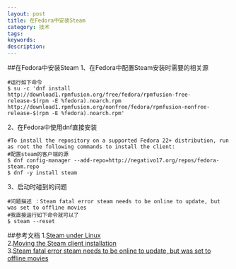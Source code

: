 ```yaml
---
layout: post
title: 在Fedora中安装Steam
category: 技术
tags: 
keywords: 
description: 
---
```

##在Fedora中安装Steam
1、在Fedora中配置Steam安装时需要的相关源
```
#运行如下命令
$ su -c 'dnf install http://download1.rpmfusion.org/free/fedora/rpmfusion-free-release-$(rpm -E %fedora).noarch.rpm http://download1.rpmfusion.org/nonfree/fedora/rpmfusion-nonfree-release-$(rpm -E %fedora).noarch.rpm'
```
2、在Fedora中使用dnf直接安装
```
#To install the repository on a supported Fedora 22+ distribution, run as root the following commands to install the client:
#配置steam的客户端的源
$ dnf config-manager --add-repo=http://negativo17.org/repos/fedora-steam.repo
$ dnf -y install steam
```
3、启动时碰到的问题
```
#问题描述 ：Steam fatal error steam needs to be online to update, but was set to offline movies
#我直接运行如下命令就可以了
$ steam --reset
```
##参考文档
1.<a href="https://developer.valvesoftware.com/wiki/Steam_under_Linux" target="_blank">Steam under Linux</a><br> 
2.<a href="http://negativo17.org/steam/" target="_blank">Moving the Steam client installation</a><br>
3.<a href="http://askubuntu.com/questions/256628/steam-fatal-error-steam-needs-to-be-online-to-update-but-was-set-to-offline-mov" target="_blank">Steam fatal error steam needs to be online to update, but was set to offline movies</a><br>
